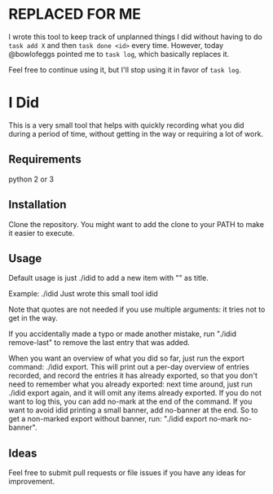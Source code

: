 REPLACED FOR ME
===============

I wrote this tool to keep track of unplanned things I did without having to do `task add X` and then `task done <id>` every time.
However, today @bowlofeggs pointed me to `task log`, which basically replaces it.

Feel free to continue using it, but I'll stop using it in favor of `task log`.



I Did
=====

This is a very small tool that helps with quickly recording what you did
during a period of time, without getting in the way or requiring a lot of
work.


Requirements
------------
python 2 or 3


Installation
------------
Clone the repository.
You might want to add the clone to your PATH to make it easier to execute.


Usage
-----
Default usage is just ./idid <item title> to add a new item with "<item title>" as title.

Example: ./idid Just wrote this small tool idid

Note that quotes are not needed if you use multiple arguments: it tries not to get in the way.

If you accidentally made a typo or made another mistake, run "./idid remove-last" to remove
the last entry that was added.

When you want an overview of what you did so far, just run the export command: ./idid export.
This will print out a per-day overview of entries recorded, and record the entries it has already
exported, so that you don't need to remember what you already exported: next time around, just
run ./idid export again, and it will omit any items already exported.
If you do not want to log this, you can add no-mark at the end of the command.
If you want to avoid idid printing a small banner, add no-banner at the end.
So to get a non-marked export without banner, run: "./idid export no-mark no-banner".


Ideas
-----
Feel free to submit pull requests or file issues if you have any ideas for improvement.

